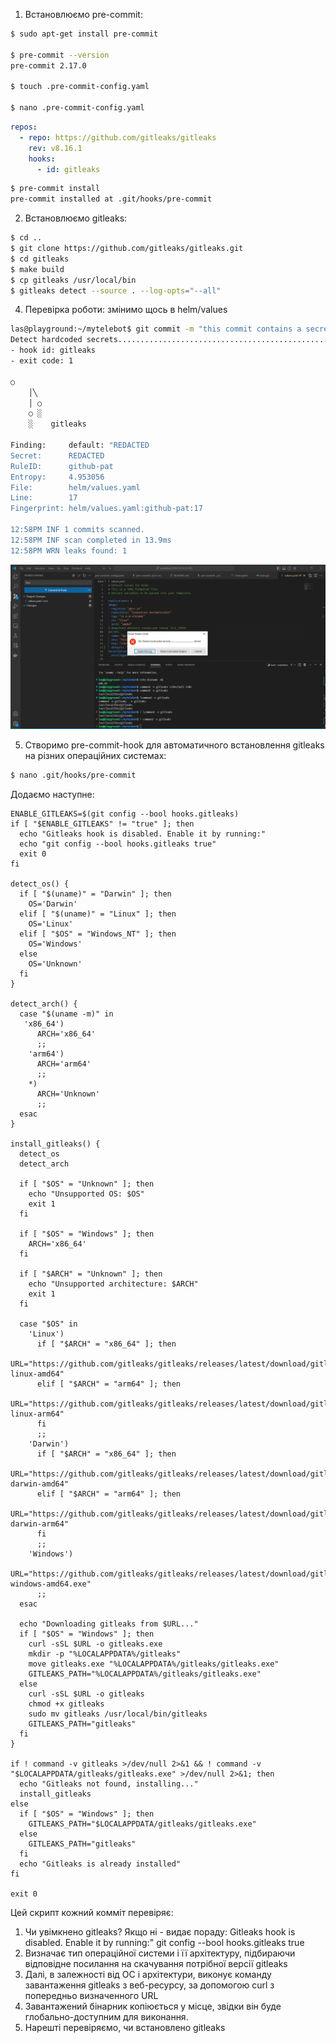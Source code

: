 1. Встановлюємо pre-commit:
```bash
$ sudo apt-get install pre-commit

$ pre-commit --version
pre-commit 2.17.0

$ touch .pre-commit-config.yaml

$ nano .pre-commit-config.yaml
```
```yaml
repos:
  - repo: https://github.com/gitleaks/gitleaks
    rev: v8.16.1
    hooks:
      - id: gitleaks
```
```bash
$ pre-commit install
pre-commit installed at .git/hooks/pre-commit
```
2. Встановлюємо gitleaks:
```bash
$ cd ..
$ git clone https://github.com/gitleaks/gitleaks.git
$ cd gitleaks
$ make build
$ cp gitleaks /usr/local/bin
$ gitleaks detect --source . --log-opts="--all"
```

4. Перевірка роботи: змінимо щось в helm/values
```bash
las@playground:~/mytelebot$ git commit -m "this commit contains a secret"
Detect hardcoded secrets.................................................Failed
- hook id: gitleaks
- exit code: 1

○
    │╲
    │ ○
    ○ ░
    ░    gitleaks

Finding:     default: "REDACTED
Secret:      REDACTED
RuleID:      github-pat
Entropy:     4.953056
File:        helm/values.yaml
Line:        17
Fingerprint: helm/values.yaml:github-pat:17

12:58PM INF 1 commits scanned.
12:58PM INF scan completed in 13.9ms
12:58PM WRN leaks found: 1
```
![gitleaks_VSCode](gitleaks.PNG)

5. Створимо pre-commit-hook для автоматичного встановлення gitleaks на різних операційних системах:
```bash
$ nano .git/hooks/pre-commit
```
Додаємо наступне:
```code
ENABLE_GITLEAKS=$(git config --bool hooks.gitleaks)
if [ "$ENABLE_GITLEAKS" != "true" ]; then
  echo "Gitleaks hook is disabled. Enable it by running:"
  echo "git config --bool hooks.gitleaks true"
  exit 0
fi

detect_os() {
  if [ "$(uname)" = "Darwin" ]; then
    OS='Darwin'
  elif [ "$(uname)" = "Linux" ]; then
    OS='Linux'
  elif [ "$OS" = "Windows_NT" ]; then
    OS='Windows'
  else
    OS='Unknown'
  fi
}

detect_arch() {
  case "$(uname -m)" in
   'x86_64')
      ARCH='x86_64'
      ;;
    'arm64')
      ARCH='arm64'
      ;;
    *)
      ARCH='Unknown'
      ;;
  esac
}

install_gitleaks() {
  detect_os
  detect_arch

  if [ "$OS" = "Unknown" ]; then
    echo "Unsupported OS: $OS"
    exit 1
  fi

  if [ "$OS" = "Windows" ]; then
    ARCH='x86_64'
  fi

  if [ "$ARCH" = "Unknown" ]; then
    echo "Unsupported architecture: $ARCH"
    exit 1
  fi

  case "$OS" in
    'Linux')
      if [ "$ARCH" = "x86_64" ]; then
        URL="https://github.com/gitleaks/gitleaks/releases/latest/download/gitleaks-linux-amd64"
      elif [ "$ARCH" = "arm64" ]; then
        URL="https://github.com/gitleaks/gitleaks/releases/latest/download/gitleaks-linux-arm64"
      fi
      ;;
    'Darwin')
      if [ "$ARCH" = "x86_64" ]; then
        URL="https://github.com/gitleaks/gitleaks/releases/latest/download/gitleaks-darwin-amd64"
      elif [ "$ARCH" = "arm64" ]; then
        URL="https://github.com/gitleaks/gitleaks/releases/latest/download/gitleaks-darwin-arm64"
      fi
      ;;
    'Windows')
      URL="https://github.com/gitleaks/gitleaks/releases/latest/download/gitleaks-windows-amd64.exe"
      ;;
  esac

  echo "Downloading gitleaks from $URL..."
  if [ "$OS" = "Windows" ]; then
    curl -sSL $URL -o gitleaks.exe
    mkdir -p "%LOCALAPPDATA%/gitleaks"
    move gitleaks.exe "%LOCALAPPDATA%/gitleaks/gitleaks.exe"
    GITLEAKS_PATH="%LOCALAPPDATA%/gitleaks/gitleaks.exe"
  else
    curl -sSL $URL -o gitleaks
    chmod +x gitleaks
    sudo mv gitleaks /usr/local/bin/gitleaks
    GITLEAKS_PATH="gitleaks"
  fi
}

if ! command -v gitleaks >/dev/null 2>&1 && ! command -v "$LOCALAPPDATA/gitleaks/gitleaks.exe" >/dev/null 2>&1; then
  echo "Gitleaks not found, installing..."
  install_gitleaks
else
  if [ "$OS" = "Windows" ]; then
    GITLEAKS_PATH="$LOCALAPPDATA/gitleaks/gitleaks.exe"
  else
    GITLEAKS_PATH="gitleaks"
  fi
  echo "Gitleaks is already installed"
fi

exit 0
```
Цей скрипт кожний комміт перевіряє:
1) Чи увімкнено gitleaks? Якщо ні - видає пораду:
Gitleaks hook is disabled. Enable it by running:"
git config --bool hooks.gitleaks true
2) Визначає тип операційної системи і її архітектуру, підбираючи відповідне посилання на скачування потрібної версії gitleaks
3) Далі, в залежності від ОС і архітектури, виконує команду завантаження gitleaks з веб-ресурсу, за допомогою curl з попередньо визначенного URL
4) Завантажений бінарник копіюється у місце, звідки він буде глобально-доступним для виконання.
5) Нарешті перевіряємо, чи встановлено gitleaks

